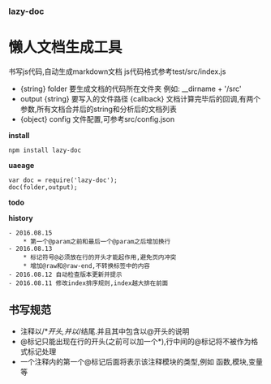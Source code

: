###  lazy-doc

# 懒人文档生成工具
书写js代码,自动生成markdown文档
js代码格式参考test/src/index.js

*  {string} folder 要生成文档的代码所在文件夹
         例如: __dirname + '/src'
*  output
       {string} 要写入的文件路径
       {callback} 文档计算完毕后的回调,有两个参数,所有文档合并后的string和分析后的文档列表
*  {object} config 文件配置,可参考src/config.json

**install**

```
npm install lazy-doc
```

**uaeage**

```
var doc = require('lazy-doc');
doc(folder,output);
```

**todo**

**history**

```
- 2016.08.15
    * 第一个@param之前和最后一个@param之后增加换行
- 2016.08.13
    * 标记符号@必须放在行的开头才能起作用,避免页内冲突
    * 增加@raw和@raw-end,不转换标签中的内容
- 2016.08.12 自动检查版本更新并提示
- 2016.08.11 修改index排序规则,index越大排在前面
```



## 书写规范
* 注释以/**开头,并以*/结尾.并且其中包含以@开头的说明
* @标记只能出现在行的开头(之前可以加一个*),行中间的@标记将不被作为格式标记处理
* 一个注释内的第一个@标记后面将表示该注释模块的类型,例如 函数,模块,变量等